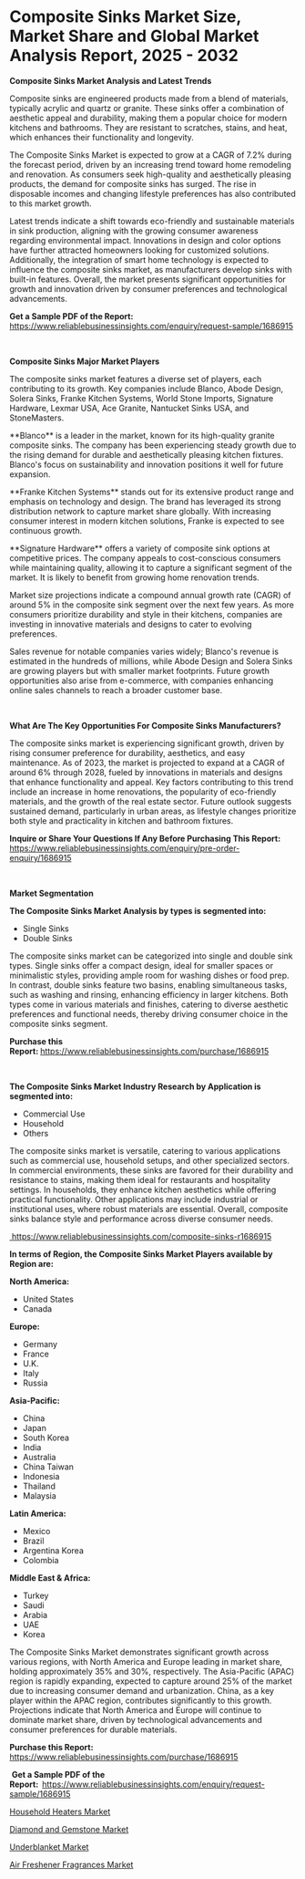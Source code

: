<p><h1>Composite Sinks Market Size, Market Share and Global Market Analysis Report, 2025 - 2032</h1></p><p><strong>Composite Sinks Market Analysis and Latest Trends</strong></p>
<p><p>Composite sinks are engineered products made from a blend of materials, typically acrylic and quartz or granite. These sinks offer a combination of aesthetic appeal and durability, making them a popular choice for modern kitchens and bathrooms. They are resistant to scratches, stains, and heat, which enhances their functionality and longevity. </p><p>The Composite Sinks Market is expected to grow at a CAGR of 7.2% during the forecast period, driven by an increasing trend toward home remodeling and renovation. As consumers seek high-quality and aesthetically pleasing products, the demand for composite sinks has surged. The rise in disposable incomes and changing lifestyle preferences has also contributed to this market growth. </p><p>Latest trends indicate a shift towards eco-friendly and sustainable materials in sink production, aligning with the growing consumer awareness regarding environmental impact. Innovations in design and color options have further attracted homeowners looking for customized solutions. Additionally, the integration of smart home technology is expected to influence the composite sinks market, as manufacturers develop sinks with built-in features. Overall, the market presents significant opportunities for growth and innovation driven by consumer preferences and technological advancements.</p></p>
<p><strong>Get a Sample PDF of the Report:&nbsp;</strong> <a href="https://www.reliablebusinessinsights.com/enquiry/request-sample/1686915?utm_campaign=84&utm_medium=2&utm_source=Github&utm_content=ia&utm_term=06022025&utm_id=composite-sinks">https://www.reliablebusinessinsights.com/enquiry/request-sample/1686915</a></p>
<p>&nbsp;</p>
<p><strong>Composite Sinks Major Market Players</strong></p>
<p><p>The composite sinks market features a diverse set of players, each contributing to its growth. Key companies include Blanco, Abode Design, Solera Sinks, Franke Kitchen Systems, World Stone Imports, Signature Hardware, Lexmar USA, Ace Granite, Nantucket Sinks USA, and StoneMasters.</p><p>**Blanco** is a leader in the market, known for its high-quality granite composite sinks. The company has been experiencing steady growth due to the rising demand for durable and aesthetically pleasing kitchen fixtures. Blanco's focus on sustainability and innovation positions it well for future expansion.</p><p>**Franke Kitchen Systems** stands out for its extensive product range and emphasis on technology and design. The brand has leveraged its strong distribution network to capture market share globally. With increasing consumer interest in modern kitchen solutions, Franke is expected to see continuous growth.</p><p>**Signature Hardware** offers a variety of composite sink options at competitive prices. The company appeals to cost-conscious consumers while maintaining quality, allowing it to capture a significant segment of the market. It is likely to benefit from growing home renovation trends.</p><p>Market size projections indicate a compound annual growth rate (CAGR) of around 5% in the composite sink segment over the next few years. As more consumers prioritize durability and style in their kitchens, companies are investing in innovative materials and designs to cater to evolving preferences.</p><p>Sales revenue for notable companies varies widely; Blanco's revenue is estimated in the hundreds of millions, while Abode Design and Solera Sinks are growing players but with smaller market footprints. Future growth opportunities also arise from e-commerce, with companies enhancing online sales channels to reach a broader customer base.</p></p>
<p>&nbsp;</p>
<p><strong>What Are The Key Opportunities For Composite Sinks Manufacturers?</strong></p>
<p><p>The composite sinks market is experiencing significant growth, driven by rising consumer preference for durability, aesthetics, and easy maintenance. As of 2023, the market is projected to expand at a CAGR of around 6% through 2028, fueled by innovations in materials and designs that enhance functionality and appeal. Key factors contributing to this trend include an increase in home renovations, the popularity of eco-friendly materials, and the growth of the real estate sector. Future outlook suggests sustained demand, particularly in urban areas, as lifestyle changes prioritize both style and practicality in kitchen and bathroom fixtures.</p></p>
<p><strong>Inquire or Share Your Questions If Any Before Purchasing This Report:</strong> <a href="https://www.reliablebusinessinsights.com/enquiry/pre-order-enquiry/1686915?utm_campaign=84&utm_medium=2&utm_source=Github&utm_content=ia&utm_term=06022025&utm_id=composite-sinks">https://www.reliablebusinessinsights.com/enquiry/pre-order-enquiry/1686915</a></p>
<p>&nbsp;</p>
<p><strong>Market Segmentation</strong></p>
<p><strong>The Composite Sinks Market Analysis by types is segmented into:</strong></p>
<p><ul><li>Single Sinks</li><li>Double Sinks</li></ul></p>
<p><p>The composite sinks market can be categorized into single and double sink types. Single sinks offer a compact design, ideal for smaller spaces or minimalistic styles, providing ample room for washing dishes or food prep. In contrast, double sinks feature two basins, enabling simultaneous tasks, such as washing and rinsing, enhancing efficiency in larger kitchens. Both types come in various materials and finishes, catering to diverse aesthetic preferences and functional needs, thereby driving consumer choice in the composite sinks segment.</p></p>
<p><strong>Purchase this Report:&nbsp;</strong><a href="https://www.reliablebusinessinsights.com/purchase/1686915?utm_campaign=84&utm_medium=2&utm_source=Github&utm_content=ia&utm_term=06022025&utm_id=composite-sinks">https://www.reliablebusinessinsights.com/purchase/1686915</a></p>
<p>&nbsp;</p>
<p><strong>The Composite Sinks Market Industry Research by Application is segmented into:</strong></p>
<p><ul><li>Commercial Use</li><li>Household</li><li>Others</li></ul></p>
<p><p>The composite sinks market is versatile, catering to various applications such as commercial use, household setups, and other specialized sectors. In commercial environments, these sinks are favored for their durability and resistance to stains, making them ideal for restaurants and hospitality settings. In households, they enhance kitchen aesthetics while offering practical functionality. Other applications may include industrial or institutional uses, where robust materials are essential. Overall, composite sinks balance style and performance across diverse consumer needs.</p></p>
<p><a href="https://www.reliablebusinessinsights.com/composite-sinks-r1686915?utm_campaign=84&utm_medium=2&utm_source=Github&utm_content=ia&utm_term=06022025&utm_id=composite-sinks">&nbsp;https://www.reliablebusinessinsights.com/composite-sinks-r1686915</a></p>
<p><strong>In terms of Region, the Composite Sinks Market Players available by Region are:</strong></p>
<p>
    <p> <strong> North America: </strong>
        <ul>
            <li>United States</li>
            <li>Canada</li>
        </ul>
        </p> 
    <p> <strong> Europe: </strong>
        <ul>
            <li>Germany</li>
            <li>France</li>
            <li>U.K.</li>
            <li>Italy</li>
            <li>Russia</li>
        </ul>
        </p> 
    <p> <strong> Asia-Pacific: </strong>
        <ul>
            <li>China</li>
            <li>Japan</li>
            <li>South Korea</li>
            <li>India</li>
            <li>Australia</li>
            <li>China Taiwan</li>
            <li>Indonesia</li>
            <li>Thailand</li>
            <li>Malaysia</li>
        </ul>
        </p> 
    <p> <strong> Latin America: </strong>
        <ul>
            <li>Mexico</li>
            <li>Brazil</li>
            <li>Argentina Korea</li>
            <li>Colombia</li>
        </ul>
        </p> 
    <p> <strong> Middle East & Africa: </strong>
        <ul>
            <li>Turkey</li>
            <li>Saudi</li>
            <li>Arabia</li>
            <li>UAE</li>
            <li>Korea</li>
        </ul>
    </p>
    </p>
<p><p>The Composite Sinks Market demonstrates significant growth across various regions, with North America and Europe leading in market share, holding approximately 35% and 30%, respectively. The Asia-Pacific (APAC) region is rapidly expanding, expected to capture around 25% of the market due to increasing consumer demand and urbanization. China, as a key player within the APAC region, contributes significantly to this growth. Projections indicate that North America and Europe will continue to dominate market share, driven by technological advancements and consumer preferences for durable materials.</p></p>
<p><strong>Purchase this Report: </strong><a href="https://www.reliablebusinessinsights.com/purchase/1686915?utm_campaign=84&utm_medium=2&utm_source=Github&utm_content=ia&utm_term=06022025&utm_id=composite-sinks">https://www.reliablebusinessinsights.com/purchase/1686915</a></p>
<p>&nbsp;<strong>Get a Sample PDF of the Report:&nbsp;&nbsp;</strong><a href="https://www.reliablebusinessinsights.com/enquiry/request-sample/1686915?utm_campaign=84&utm_medium=2&utm_source=Github&utm_content=ia&utm_term=06022025&utm_id=composite-sinks">https://www.reliablebusinessinsights.com/enquiry/request-sample/1686915</a></p>
<p><strong></strong></p>
<p><p><a href="https://github.com/genayziben/Market-Research-Report-List-1/blob/main/household-heaters-market.md?utm_campaign=84&utm_medium=2&utm_source=Github&utm_content=ia&utm_term=06022025&utm_id=composite-sinks">Household Heaters Market</a></p><p><a href="https://github.com/beroxiluwaya/Market-Research-Report-List-1/blob/main/diamond-and-gemstone-market.md?utm_campaign=84&utm_medium=2&utm_source=Github&utm_content=ia&utm_term=06022025&utm_id=composite-sinks">Diamond and Gemstone Market</a></p><p><a href="https://github.com/binnazcassam/Market-Research-Report-List-1/blob/main/underblanket-market.md?utm_campaign=84&utm_medium=2&utm_source=Github&utm_content=ia&utm_term=06022025&utm_id=composite-sinks">Underblanket Market</a></p><p><a href="https://github.com/meuskocov/Market-Research-Report-List-1/blob/main/air-freshener-fragrances-market.md?utm_campaign=84&utm_medium=2&utm_source=Github&utm_content=ia&utm_term=06022025&utm_id=composite-sinks">Air Freshener Fragrances Market</a></p></p>
